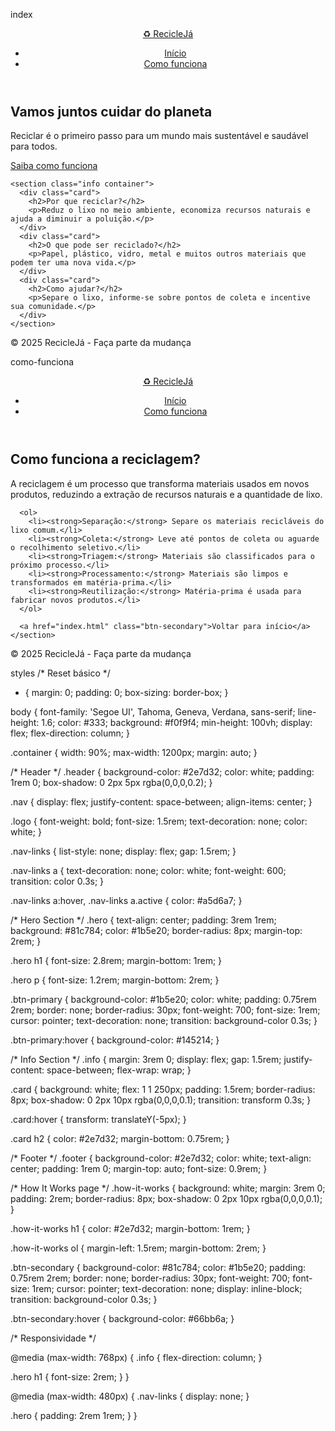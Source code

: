 
index
<!DOCTYPE html>
<html lang="pt-BR">
<head>
  <meta charset="UTF-8" />
  <meta name="viewport" content="width=device-width, initial-scale=1" />
  <title>Recicle e Transforme o Mundo</title>
  <link rel="stylesheet" href="styles.css" />
</head>
<body>
  <header class="header">
    <nav class="nav container">
      <a href="index.html" class="logo">♻️ RecicleJá</a>
      <ul class="nav-links">
        <li><a href="index.html" class="active">Início</a></li>
        <li><a href="como-funciona.html">Como funciona</a></li>
      </ul>
    </nav>
  </header>

  <main>
    <section class="hero container">
      <h1>Vamos juntos cuidar do planeta</h1>
      <p>Reciclar é o primeiro passo para um mundo mais sustentável e saudável para todos.</p>
      <a href="como-funciona.html" class="btn-primary">Saiba como funciona</a>
    </section>

    <section class="info container">
      <div class="card">
        <h2>Por que reciclar?</h2>
        <p>Reduz o lixo no meio ambiente, economiza recursos naturais e ajuda a diminuir a poluição.</p>
      </div>
      <div class="card">
        <h2>O que pode ser reciclado?</h2>
        <p>Papel, plástico, vidro, metal e muitos outros materiais que podem ter uma nova vida.</p>
      </div>
      <div class="card">
        <h2>Como ajudar?</h2>
        <p>Separe o lixo, informe-se sobre pontos de coleta e incentive sua comunidade.</p>
      </div>
    </section>
  </main>

  <footer class="footer">
    <p>© 2025 RecicleJá - Faça parte da mudança</p>
  </footer>
</body>
</html>

como-funciona
<!DOCTYPE html>
<html lang="pt-BR">
<head>
  <meta charset="UTF-8" />
  <meta name="viewport" content="width=device-width, initial-scale=1" />
  <title>Como funciona a reciclagem</title>
  <link rel="stylesheet" href="styles.css" />
</head>
<body>
  <header class="header">
    <nav class="nav container">
      <a href="index.html" class="logo">♻️ RecicleJá</a>
      <ul class="nav-links">
        <li><a href="index.html">Início</a></li>
        <li><a href="como-funciona.html" class="active">Como funciona</a></li>
      </ul>
    </nav>
  </header>

  <main class="container">
    <section class="how-it-works">
      <h1>Como funciona a reciclagem?</h1>
      <p>A reciclagem é um processo que transforma materiais usados em novos produtos, reduzindo a extração de recursos naturais e a quantidade de lixo.</p>

      <ol>
        <li><strong>Separação:</strong> Separe os materiais recicláveis do lixo comum.</li>
        <li><strong>Coleta:</strong> Leve até pontos de coleta ou aguarde o recolhimento seletivo.</li>
        <li><strong>Triagem:</strong> Materiais são classificados para o próximo processo.</li>
        <li><strong>Processamento:</strong> Materiais são limpos e transformados em matéria-prima.</li>
        <li><strong>Reutilização:</strong> Matéria-prima é usada para fabricar novos produtos.</li>
      </ol>

      <a href="index.html" class="btn-secondary">Voltar para início</a>
    </section>
  </main>

  <footer class="footer">
    <p>© 2025 RecicleJá - Faça parte da mudança</p>
  </footer>
</body>
</html>



styles
/* Reset básico */
* {
  margin: 0;
  padding: 0;
  box-sizing: border-box;
}

body {
  font-family: 'Segoe UI', Tahoma, Geneva, Verdana, sans-serif;
  line-height: 1.6;
  color: #333;
  background: #f0f9f4;
  min-height: 100vh;
  display: flex;
  flex-direction: column;
}

.container {
  width: 90%;
  max-width: 1200px;
  margin: auto;
}

/* Header */
.header {
  background-color: #2e7d32;
  color: white;
  padding: 1rem 0;
  box-shadow: 0 2px 5px rgba(0,0,0,0.2);
}

.nav {
  display: flex;
  justify-content: space-between;
  align-items: center;
}

.logo {
  font-weight: bold;
  font-size: 1.5rem;
  text-decoration: none;
  color: white;
}

.nav-links {
  list-style: none;
  display: flex;
  gap: 1.5rem;
}

.nav-links a {
  text-decoration: none;
  color: white;
  font-weight: 600;
  transition: color 0.3s;
}

.nav-links a:hover,
.nav-links a.active {
  color: #a5d6a7;
}

/* Hero Section */
.hero {
  text-align: center;
  padding: 3rem 1rem;
  background: #81c784;
  color: #1b5e20;
  border-radius: 8px;
  margin-top: 2rem;
}

.hero h1 {
  font-size: 2.8rem;
  margin-bottom: 1rem;
}

.hero p {
  font-size: 1.2rem;
  margin-bottom: 2rem;
}

.btn-primary {
  background-color: #1b5e20;
  color: white;
  padding: 0.75rem 2rem;
  border: none;
  border-radius: 30px;
  font-weight: 700;
  font-size: 1rem;
  cursor: pointer;
  text-decoration: none;
  transition: background-color 0.3s;
}

.btn-primary:hover {
  background-color: #145214;
}

/* Info Section */
.info {
  margin: 3rem 0;
  display: flex;
  gap: 1.5rem;
  justify-content: space-between;
  flex-wrap: wrap;
}

.card {
  background: white;
  flex: 1 1 250px;
  padding: 1.5rem;
  border-radius: 8px;
  box-shadow: 0 2px 10px rgba(0,0,0,0.1);
  transition: transform 0.3s;
}

.card:hover {
  transform: translateY(-5px);
}

.card h2 {
  color: #2e7d32;
  margin-bottom: 0.75rem;
}

/* Footer */
.footer {
  background-color: #2e7d32;
  color: white;
  text-align: center;
  padding: 1rem 0;
  margin-top: auto;
  font-size: 0.9rem;
}

/* How It Works page */
.how-it-works {
  background: white;
  margin: 3rem 0;
  padding: 2rem;
  border-radius: 8px;
  box-shadow: 0 2px 10px rgba(0,0,0,0.1);
}

.how-it-works h1 {
  color: #2e7d32;
  margin-bottom: 1rem;
}

.how-it-works ol {
  margin-left: 1.5rem;
  margin-bottom: 2rem;
}

.btn-secondary {
  background-color: #81c784;
  color: #1b5e20;
  padding: 0.75rem 2rem;
  border: none;
  border-radius: 30px;
  font-weight: 700;
  font-size: 1rem;
  cursor: pointer;
  text-decoration: none;
  display: inline-block;
  transition: background-color 0.3s;
}

.btn-secondary:hover {
  background-color: #66bb6a;
}

/* Responsividade */

@media (max-width: 768px) {
  .info {
    flex-direction: column;
  }

  .hero h1 {
    font-size: 2rem;
  }
}

@media (max-width: 480px) {
  .nav-links {
    display: none;
  }

  .hero {
    padding: 2rem 1rem;
  }
}



